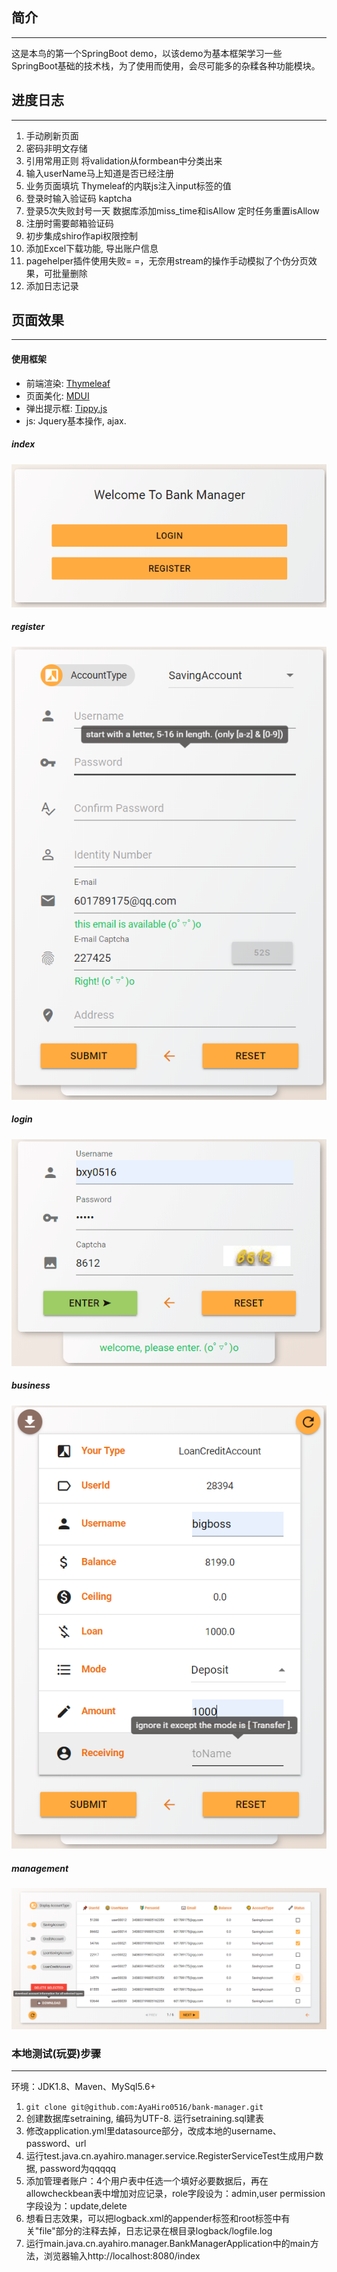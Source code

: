 ## 简介
---
这是本鸟的第一个SpringBoot demo，以该demo为基本框架学习一些SpringBoot基础的技术栈，为了使用而使用，会尽可能多的杂糅各种功能模块。

## 进度日志
---
1. 手动刷新页面
2. 密码非明文存储
3. 引用常用正则  将validation从formbean中分类出来
4. 输入userName马上知道是否已经注册
5. 业务页面填坑 Thymeleaf的内联js注入input标签的值
6. 登录时输入验证码 kaptcha
7. 登录5次失败封号一天 数据库添加miss_time和isAllow  定时任务重置isAllow
8. 注册时需要邮箱验证码
9. 初步集成shiro作api权限控制
10. 添加Excel下载功能, 导出账户信息
11. pagehelper插件使用失败= =，无奈用stream的操作手动模拟了个伪分页效果，可批量删除
12. 添加日志记录

## 页面效果
---
#### 使用框架
- 前端渲染: [Thymeleaf](https://www.jianshu.com/p/f79a98173677 "Thymeleaf")
- 页面美化: [MDUI](https://www.mdui.org/docs/ "MDUI")
- 弹出提示框: [Tippy.js](https://atomiks.github.io/tippyjs/ "Tippy.js")
- js: Jquery基本操作, ajax.

##### index
![index](页面截图/index.png 'index')
##### register
![register](页面截图/register.png 'register')
##### login
![login](页面截图/login.png 'login')
##### business
![business](页面截图/business.png 'business')
##### management
![management](页面截图/management.png 'management')

### 本地测试(玩耍)步骤
---
环境：JDK1.8、Maven、MySql5.6+  
1. ```git clone git@github.com:AyaHiro0516/bank-manager.git```
2. 创建数据库setraining, 编码为UTF-8. 运行setraining.sql建表
3. 修改application.yml里datasource部分，改成本地的username、password、url
4. 运行test.java.cn.ayahiro.manager.service.RegisterServiceTest生成用户数据, password为qqqqq
5. 添加管理者账户：4个用户表中任选一个填好必要数据后，再在allowcheckbean表中增加对应记录，role字段设为：admin,user   permission字段设为：update,delete
6. 想看日志效果，可以把logback.xml的appender标签和root标签中有关"file"部分的注释去掉，日志记录在根目录logback/logfile.log
7. 运行main.java.cn.ayahiro.manager.BankManagerApplication中的main方法，浏览器输入http://localhost:8080/index
